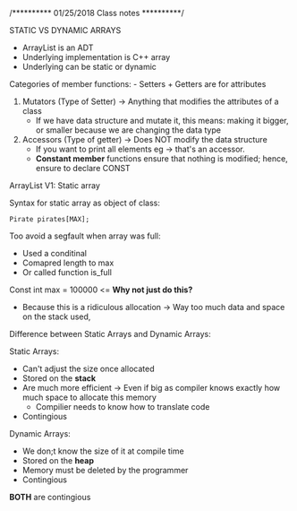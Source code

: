 /**********
01/25/2018
Class notes
**********/


STATIC VS DYNAMIC ARRAYS

- ArrayList is an ADT 
- Underlying implementation is C++ array
- Underlying can be static or dynamic

Categories of member functions: - Setters + Getters are for attributes 
1. Mutators (Type of Setter) -> Anything that modifies the attributes of a class
    - If we have data structure and mutate it, this means: making it bigger, or smaller because
    we are changing the data type
2. Accessors (Type of getter) -> Does NOT modify the data structure 
    - If you want to print all elements eg -> that's an accessor. 
    - **Constant member** functions ensure that nothing is modified; hence, ensure to declare CONST

ArrayList V1: Static array

Syntax for static array as object of class: 

```
Pirate pirates[MAX];
```

Too avoid a segfault when array was full:

- Used a conditinal
- Comapred length to max
- Or called function is_full

Const int max = 100000 <= **Why not just do this?**
- Because this is a ridiculous allocation -> Way too much data and space on the stack used, 

Difference between Static Arrays and Dynamic Arrays:

Static Arrays:
- Can't adjust the size once allocated 
- Stored on the **stack**
- Are much more efficient -> Even if big as compiler knows exactly how much space to allocate this memory 
    - Compilier needs to know how to translate code
- Contingious

Dynamic Arrays:
- We don;t know the size of it at compile time
- Stored on the **heap**
- Memory must be deleted by the programmer 
- Contingious

**BOTH** are contingious 